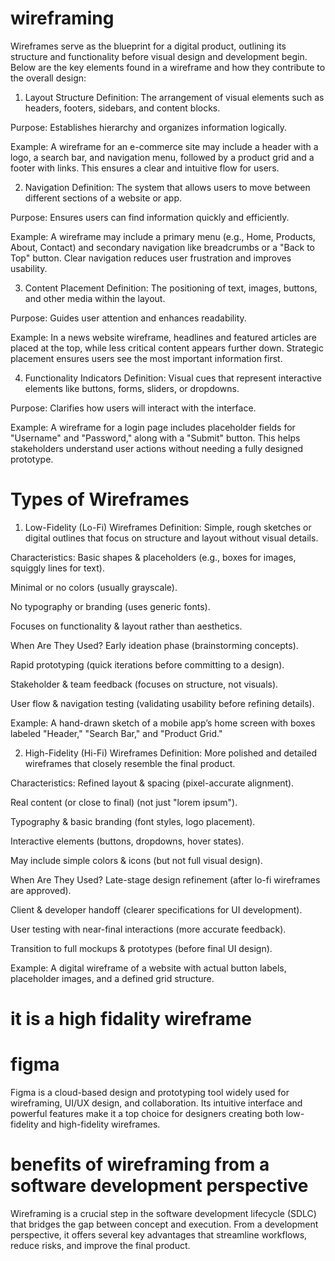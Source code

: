 
# wireframing

Wireframes serve as the blueprint for a digital product, outlining its structure and functionality before visual design and development begin. Below are the key elements found in a wireframe and how they contribute to the overall design:

1. Layout Structure
Definition: The arrangement of visual elements such as headers, footers, sidebars, and content blocks.

Purpose: Establishes hierarchy and organizes information logically.

Example: A wireframe for an e-commerce site may include a header with a logo, a search bar, and navigation menu, followed by a product grid and a footer with links. This ensures a clear and intuitive flow for users.

2. Navigation
Definition: The system that allows users to move between different sections of a website or app.

Purpose: Ensures users can find information quickly and efficiently.

Example: A wireframe may include a primary menu (e.g., Home, Products, About, Contact) and secondary navigation like breadcrumbs or a "Back to Top" button. Clear navigation reduces user frustration and improves usability.

3. Content Placement
Definition: The positioning of text, images, buttons, and other media within the layout.

Purpose: Guides user attention and enhances readability.

Example: In a news website wireframe, headlines and featured articles are placed at the top, while less critical content appears further down. Strategic placement ensures users see the most important information first.

4. Functionality Indicators
Definition: Visual cues that represent interactive elements like buttons, forms, sliders, or dropdowns.

Purpose: Clarifies how users will interact with the interface.

Example: A wireframe for a login page includes placeholder fields for "Username" and "Password," along with a "Submit" button. This helps stakeholders understand user actions without needing a fully designed prototype.

# Types of Wireframes
1. Low-Fidelity (Lo-Fi) Wireframes
Definition: Simple, rough sketches or digital outlines that focus on structure and layout without visual details.

Characteristics:
Basic shapes & placeholders (e.g., boxes for images, squiggly lines for text).

Minimal or no colors (usually grayscale).

No typography or branding (uses generic fonts).

Focuses on functionality & layout rather than aesthetics.

When Are They Used?
Early ideation phase (brainstorming concepts).

Rapid prototyping (quick iterations before committing to a design).

Stakeholder & team feedback (focuses on structure, not visuals).

User flow & navigation testing (validating usability before refining details).

Example:
A hand-drawn sketch of a mobile app’s home screen with boxes labeled "Header," "Search Bar," and "Product Grid."

2. High-Fidelity (Hi-Fi) Wireframes
Definition: More polished and detailed wireframes that closely resemble the final product.

Characteristics:
Refined layout & spacing (pixel-accurate alignment).

Real content (or close to final) (not just "lorem ipsum").

Typography & basic branding (font styles, logo placement).

Interactive elements (buttons, dropdowns, hover states).

May include simple colors & icons (but not full visual design).

When Are They Used?
Late-stage design refinement (after lo-fi wireframes are approved).

Client & developer handoff (clearer specifications for UI development).

User testing with near-final interactions (more accurate feedback).

Transition to full mockups & prototypes (before final UI design).

Example:
A digital wireframe of a website with actual button labels, placeholder images, and a defined grid structure.
# it is a high fidality wireframe

# figma
Figma is a cloud-based design and prototyping tool widely used for wireframing, UI/UX design, and collaboration. Its intuitive interface and powerful features make it a top choice for designers creating both low-fidelity and high-fidelity wireframes.

# benefits of wireframing from a software development perspective

Wireframing is a crucial step in the software development lifecycle (SDLC) that bridges the gap between concept and execution. From a development perspective, it offers several key advantages that streamline workflows, reduce risks, and improve the final product.


